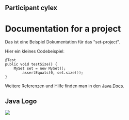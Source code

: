 ## Participant cylex
# Documentation for a project

Das ist eine Beispiel Dokumentation für das "set-project".

Hier ein kleines Codebeispiel:



    @Test
    public void testSize() {
        MySet set = new MySet();
            assertEquals(0, set.size());
    }

Weitere Referenzen und Hilfe finden man in den [Java Docs](https://docs.oracle.com/en/java/javase/11/docs/api/index.html).

## Java Logo

![](/mnt/caf31b6b-683e-444c-aab9-b865230d7173/FISI/Coding/Java/training-project/docs/images/100px-Java-Logo.svg.png)





